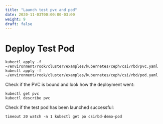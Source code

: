 ```yaml
---
title: "Launch test pvc and pod"
date: 2020-11-03T00:00:00-03:00
weight: 9
draft: false
---
```


# Deploy Test Pod

```
kubectl apply -f ~/environment/rook/cluster/examples/kubernetes/ceph/csi/rbd/pvc.yaml
kubectl apply -f ~/environment/rook/cluster/examples/kubernetes/ceph/csi/rbd/pod.yaml
``` 

Check if the PVC is bound and look how the deployment went: 

```
kubectl get pvc 
kubectl describe pvc
```

Check if the test pod has been launched successful:

```
timeout 20 watch -n 1 kubectl get po csirbd-demo-pod
```